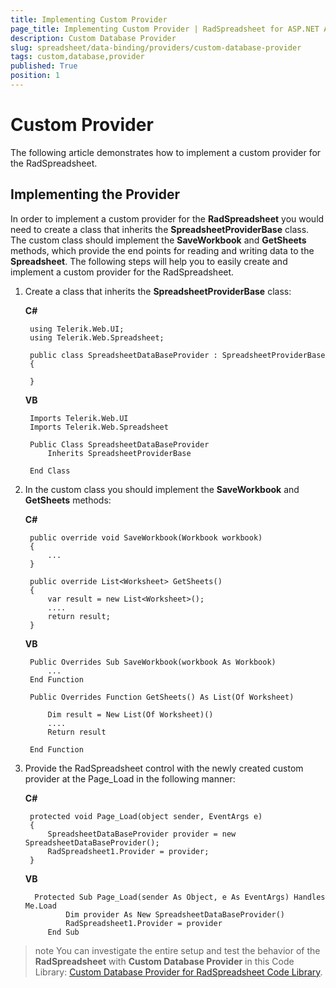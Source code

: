 ```yaml
---
title: Implementing Custom Provider
page_title: Implementing Custom Provider | RadSpreadsheet for ASP.NET AJAX Documentation
description: Custom Database Provider
slug: spreadsheet/data-binding/providers/custom-database-provider
tags: custom,database,provider
published: True
position: 1
---
```


# Custom Provider

The following article demonstrates how to implement a custom provider for the RadSpreadsheet.

## Implementing the Provider

 In order to implement a custom provider for the **RadSpreadsheet** you would need to create a class that inherits the **SpreadsheetProviderBase** class. The custom class should implement the **SaveWorkbook** and **GetSheets** methods, which provide the end points for reading and writing data to the **Spreadsheet**. The following steps will help you to easily create and implement a custom provider for the RadSpreadsheet.


1. Create a class that inherits the **SpreadsheetProviderBase** class:

	**C#**

		using Telerik.Web.UI;
		using Telerik.Web.Spreadsheet;

		public class SpreadsheetDataBaseProvider : SpreadsheetProviderBase
		{
		
		}


	**VB**

		Imports Telerik.Web.UI
		Imports Telerik.Web.Spreadsheet

		Public Class SpreadsheetDataBaseProvider
		    Inherits SpreadsheetProviderBase
		
		End Class



1. In the custom class you should implement the **SaveWorkbook** and **GetSheets** methods:


	**C#**

		public override void SaveWorkbook(Workbook workbook)
		{
			...
		}
		
		public override List<Worksheet> GetSheets()
		{
			var result = new List<Worksheet>();
			....
			return result;
		}

	
	**VB**

		Public Overrides Sub SaveWorkbook(workbook As Workbook)
		    ...
		End Function
		
		Public Overrides Function GetSheets() As List(Of Worksheet)
		
			Dim result = New List(Of Worksheet)()
		    ....
			Return result
			
		End Function



1. Provide the RadSpreadsheet control with the newly created custom provider at the Page_Load in the following manner: 

	**C#**

		protected void Page_Load(object sender, EventArgs e)
		{
			SpreadsheetDataBaseProvider provider = new SpreadsheetDataBaseProvider();
			RadSpreadsheet1.Provider = provider;
		}


	**VB**

		 Protected Sub Page_Load(sender As Object, e As EventArgs) Handles Me.Load
		        Dim provider As New SpreadsheetDataBaseProvider()
		        RadSpreadsheet1.Provider = provider
		    End Sub


>note You can investigate the entire setup and test the behavior of the **RadSpreadsheet** with **Custom Database Provider** in this Code Library: [Custom Database Provider for RadSpreadsheet Code Library](http://www.telerik.com/support/code-library/spreadsheetdatabaseprovider).